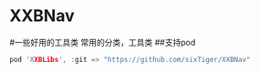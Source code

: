 # XXBNav
#一些好用的工具类
常用的分类，工具类
##支持pod
```c
pod 'XXBLibs', :git => "https://github.com/sixTiger/XXBNav"
```
